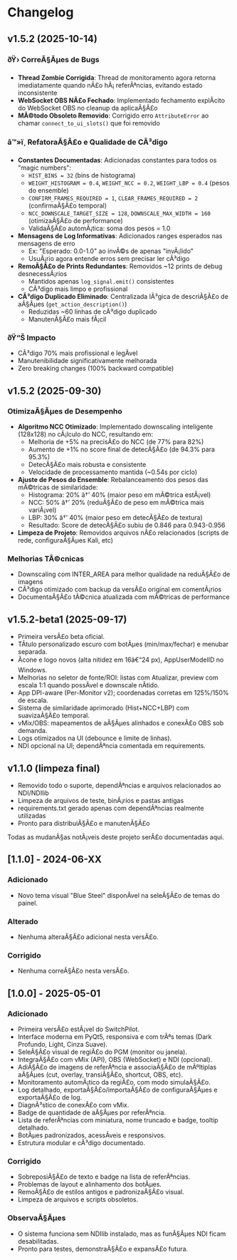 ﻿# Changelog

## v1.5.2 (2025-10-14)
### ðŸ› CorreÃ§Ãµes de Bugs
- **Thread Zombie Corrigida**: Thread de monitoramento agora retorna imediatamente quando nÃ£o hÃ¡ referÃªncias, evitando estado inconsistente
- **WebSocket OBS NÃ£o Fechado**: Implementado fechamento explÃ­cito do WebSocket OBS no cleanup da aplicaÃ§Ã£o
- **MÃ©todo Obsoleto Removido**: Corrigido erro `AttributeError` ao chamar `connect_to_ui_slots()` que foi removido

### â™»ï¸ RefatoraÃ§Ã£o e Qualidade de CÃ³digo
- **Constantes Documentadas**: Adicionadas constantes para todos os "magic numbers":
  - `HIST_BINS = 32` (bins de histograma)
  - `WEIGHT_HISTOGRAM = 0.4`, `WEIGHT_NCC = 0.2`, `WEIGHT_LBP = 0.4` (pesos do ensemble)
  - `CONFIRM_FRAMES_REQUIRED = 1`, `CLEAR_FRAMES_REQUIRED = 2` (confirmaÃ§Ã£o temporal)
  - `NCC_DOWNSCALE_TARGET_SIZE = 128`, `DOWNSCALE_MAX_WIDTH = 160` (otimizaÃ§Ã£o de performance)
  - ValidaÃ§Ã£o automÃ¡tica: soma dos pesos = 1.0
- **Mensagens de Log Informativas**: Adicionados ranges esperados nas mensagens de erro
  - Ex: "Esperado: 0.0-1.0" ao invÃ©s de apenas "invÃ¡lido"
  - UsuÃ¡rio agora entende erros sem precisar ler cÃ³digo
- **RemoÃ§Ã£o de Prints Redundantes**: Removidos ~12 prints de debug desnecessÃ¡rios
  - Mantidos apenas `log_signal.emit()` consistentes
  - CÃ³digo mais limpo e profissional
- **CÃ³digo Duplicado Eliminado**: Centralizada lÃ³gica de descriÃ§Ã£o de aÃ§Ãµes (`get_action_description()`)
  - Reduzidas ~60 linhas de cÃ³digo duplicado
  - ManutenÃ§Ã£o mais fÃ¡cil

### ðŸ“Š Impacto
- CÃ³digo 70% mais profissional e legÃ­vel
- Manutenibilidade significativamente melhorada
- Zero breaking changes (100% backward compatible)

## v1.5.2 (2025-09-30)
### OtimizaÃ§Ãµes de Desempenho
- **Algoritmo NCC Otimizado**: Implementado downscaling inteligente (128x128) no cÃ¡lculo do NCC, resultando em:
  - Melhoria de +5% na precisÃ£o do NCC (de 77% para 82%)
  - Aumento de +1% no score final de detecÃ§Ã£o (de 94.3% para 95.3%)
  - DetecÃ§Ã£o mais robusta e consistente
  - Velocidade de processamento mantida (~0.54s por ciclo)
- **Ajuste de Pesos do Ensemble**: Rebalanceamento dos pesos das mÃ©tricas de similaridade:
  - Histograma: 20% â†’ 40% (maior peso em mÃ©trica estÃ¡vel)
  - NCC: 50% â†’ 20% (reduÃ§Ã£o de peso em mÃ©trica mais variÃ¡vel)
  - LBP: 30% â†’ 40% (maior peso em detecÃ§Ã£o de textura)
  - Resultado: Score de detecÃ§Ã£o subiu de 0.846 para 0.943-0.956
- **Limpeza de Projeto**: Removidos arquivos nÃ£o relacionados (scripts de rede, configuraÃ§Ãµes Kali, etc)

### Melhorias TÃ©cnicas
- Downscaling com INTER_AREA para melhor qualidade na reduÃ§Ã£o de imagens
- CÃ³digo otimizado com backup da versÃ£o original em comentÃ¡rios
- DocumentaÃ§Ã£o tÃ©cnica atualizada com mÃ©tricas de performance

## v1.5.2-beta1 (2025-09-17)
- Primeira versÃ£o beta oficial.
- TÃ­tulo personalizado escuro com botÃµes (min/max/fechar) e menubar separada.
- Ãcone e logo novos (alta nitidez em 16â€“24 px), AppUserModelID no Windows.
- Melhorias no seletor de fonte/ROI: listas com Atualizar, preview com escala 1:1 quando possÃ­vel e downscale nÃ­tido.
- App DPI-aware (Per-Monitor v2); coordenadas corretas em 125%/150% de escala.
- Sistema de similaridade aprimorado (Hist+NCC+LBP) com suavizaÃ§Ã£o temporal.
- vMix/OBS: mapeamentos de aÃ§Ãµes alinhados e conexÃ£o OBS sob demanda.
- Logs otimizados na UI (debounce e limite de linhas).
- NDI opcional na UI; dependÃªncia comentada em requirements.

## v1.1.0 (limpeza final)
- Removido todo o suporte, dependÃªncias e arquivos relacionados ao NDI/NDIlib
- Limpeza de arquivos de teste, binÃ¡rios e pastas antigas
- requirements.txt gerado apenas com dependÃªncias realmente utilizadas
- Pronto para distribuiÃ§Ã£o e manutenÃ§Ã£o

Todas as mudanÃ§as notÃ¡veis deste projeto serÃ£o documentadas aqui.

## [1.1.0] - 2024-06-XX
### Adicionado
- Novo tema visual "Blue Steel" disponÃ­vel na seleÃ§Ã£o de temas do painel.

### Alterado
- Nenhuma alteraÃ§Ã£o adicional nesta versÃ£o.

### Corrigido
- Nenhuma correÃ§Ã£o nesta versÃ£o.

## [1.0.0] - 2025-05-01
### Adicionado
- Primeira versÃ£o estÃ¡vel do SwitchPilot.
- Interface moderna em PyQt5, responsiva e com trÃªs temas (Dark Profundo, Light, Cinza Suave).
- SeleÃ§Ã£o visual de regiÃ£o do PGM (monitor ou janela).
- IntegraÃ§Ã£o com vMix (API), OBS (WebSocket) e NDI (opcional).
- AdiÃ§Ã£o de imagens de referÃªncia e associaÃ§Ã£o de mÃºltiplas aÃ§Ãµes (cut, overlay, transiÃ§Ã£o, shortcut, OBS, etc).
- Monitoramento automÃ¡tico da regiÃ£o, com modo simulaÃ§Ã£o.
- Log detalhado, exportaÃ§Ã£o/importaÃ§Ã£o de configuraÃ§Ãµes e exportaÃ§Ã£o de log.
- DiagnÃ³stico de conexÃ£o com vMix.
- Badge de quantidade de aÃ§Ãµes por referÃªncia.
- Lista de referÃªncias com miniatura, nome truncado e badge, tooltip detalhado.
- BotÃµes padronizados, acessÃ­veis e responsivos.
- Estrutura modular e cÃ³digo documentado.

### Corrigido
- SobreposiÃ§Ã£o de texto e badge na lista de referÃªncias.
- Problemas de layout e alinhamento dos botÃµes.
- RemoÃ§Ã£o de estilos antigos e padronizaÃ§Ã£o visual.
- Limpeza de arquivos e scripts obsoletos.

### ObservaÃ§Ãµes
- O sistema funciona sem NDIlib instalado, mas as funÃ§Ãµes NDI ficam desabilitadas.
- Pronto para testes, demonstraÃ§Ã£o e expansÃ£o futura. 

